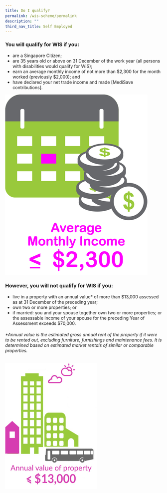 ```yaml
---
title: Do I qualify?
permalink: /wis-scheme/permalink
description: ""
third_nav_title: Self Employed
---
```

### You will qualify for WIS if you:
* are a Singapore Citizen;
* are 35 years old or above on 31 December of the work year (all persons with disabilities would qualify for WIS);
* earn an average monthly income of not more than $2,300 for the month worked (previously $2,000); and
* have declared your net trade income and made [MediSave contributions].

![](/images/WIS8.png)

### However, you will not qualify for WIS if you:
* live in a property with an annual value* of more than $13,000 assessed as at 31 December of the preceding year;
* own two or more properties; or
* if married: you and your spouse together own two or more properties; or
the assessable income of your spouse for the preceding Year of Assessment exceeds $70,000.
###### *Annual value is the estimated gross annual rent of the property if it were to be rented out, excluding furniture, furnishings and maintenance fees. It is determined based on estimated market rentals of similar or comparable properties.

![](/images/WIS9.png)